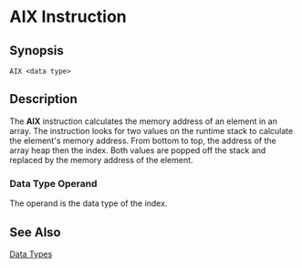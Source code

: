 # AIX Instruction

## Synopsis

```
AIX <data type>
```

## Description

The **AIX** instruction calculates the memory address of an element in an array.
The instruction looks for two values on the runtime stack to calculate the
element's memory address. From bottom to top, the address of the array heap then
the index. Both values are popped off the stack and replaced by the memory
address of the element.

### Data Type Operand

The operand is the data type of the index.

## See Also

[Data Types](../../types)
